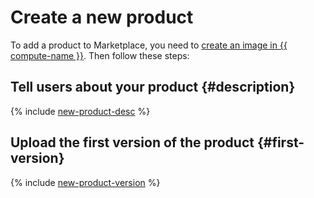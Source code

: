 # Create a new product

To add a product to Marketplace, you need to [create an image in {{ compute-name }}](../../compute/operations/image-create/upload.md). Then follow these steps:

## Tell users about your product {#description}

{% include [new-product-desc](../_includes_service/new-product-desc.md) %}

## Upload the first version of the product {#first-version}

{% include [new-product-version](../_includes_service/new-product-version.md) %}

